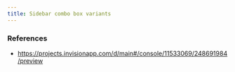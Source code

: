 ```yaml
---
title: Sidebar combo box variants
---
```


### References

* https://projects.invisionapp.com/d/main#/console/11533069/248691984/preview